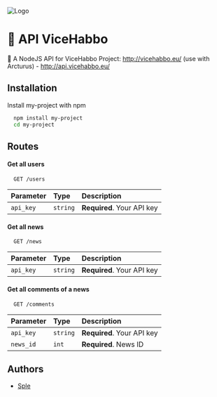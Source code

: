
![Logo](https://vicehabbo.eu/public/img/logo.gif)


# 🚀 API ViceHabbo

💬 A NodeJS API for ViceHabbo Project: http://vicehabbo.eu/ (use with Arcturus) - http://api.vicehabbo.eu/


## Installation

Install my-project with npm

```bash
  npm install my-project
  cd my-project
```
    
## Routes

#### Get all users

```http
  GET /users
```

| Parameter | Type     | Description                |
| :-------- | :------- | :------------------------- |
| `api_key` | `string` | **Required**. Your API key |

#### Get all news

```http
  GET /news
```

| Parameter | Type     | Description                |
| :-------- | :------- | :------------------------- |
| `api_key` | `string` | **Required**. Your API key |

#### Get all comments of a news

```http
  GET /comments
```

| Parameter | Type     | Description                |
| :-------- | :------- | :------------------------- |
| `api_key` | `string` | **Required**. Your API key |
| `news_id` |   `int`  | **Required**. News ID      |

## Authors

- [Sple](https://github.com/Sple-VH)


